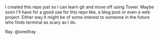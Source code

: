 I created this repo just so I can learn git and move off using Tower. Maybe soon I'll have for a good use for this repo like, a blog post or even a web project. Either way it might be of some interest to someone in the future who finds terminal as scary as I do. 

Ray.
@oneillray